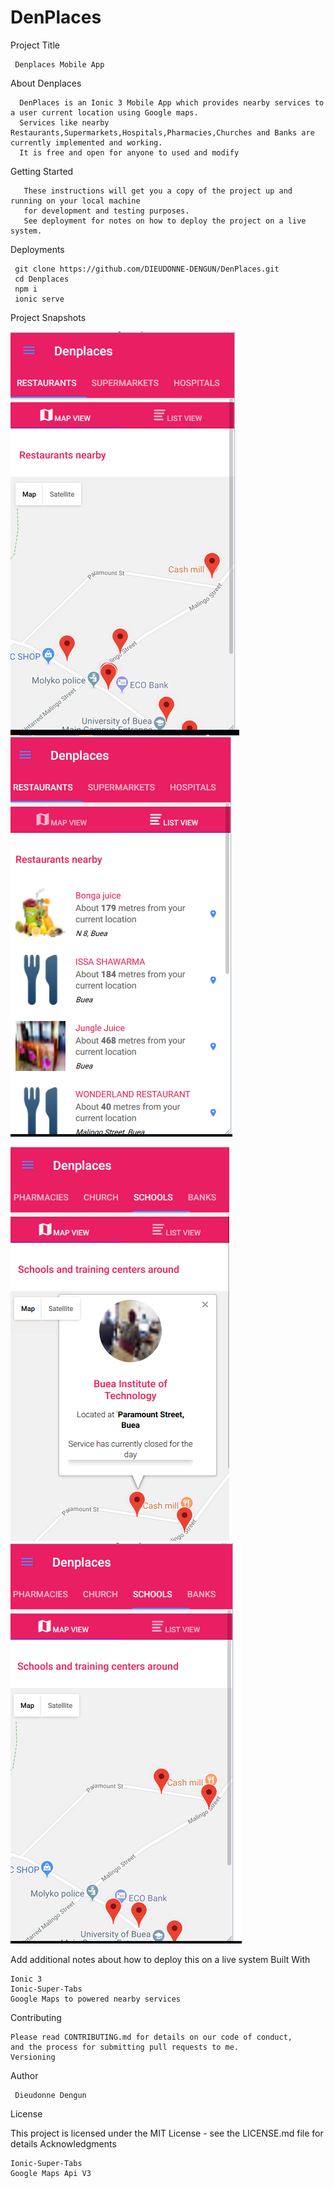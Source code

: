 # DenPlaces
Project Title

     Denplaces Mobile App

About Denplaces

      DenPlaces is an Ionic 3 Mobile App which provides nearby services to a user current location using Google maps. 
      Services like nearby Restaurants,Supermarkets,Hospitals,Pharmacies,Churches and Banks are currently implemented and working.
      It is free and open for anyone to used and modify
 

Getting Started

       These instructions will get you a copy of the project up and running on your local machine 
       for development and testing purposes. 
       See deployment for notes on how to deploy the project on a live system.
 
 Deployments
 
 
     git clone https://github.com/DIEUDONNE-DENGUN/DenPlaces.git
     cd Denplaces
     npm i
     ionic serve

 Project Snapshots

   ![alt text](https://github.com/DIEUDONNE-DENGUN/Denplaces/blob/master/home-denplace.PNG?raw=true)
   ![alt text](https://github.com/DIEUDONNE-DENGUN/Denplaces/blob/master/home-den-list.PNG?raw=true)

   ![alt text](https://github.com/DIEUDONNE-DENGUN/Denplaces/blob/master/school-dialog.PNG?raw=true)
   ![alt text](https://github.com/DIEUDONNE-DENGUN/Denplaces/blob/master/school-den.PNG?raw=true)
  

Add additional notes about how to deploy this on a live system
Built With

    Ionic 3
    Ionic-Super-Tabs
    Google Maps to powered nearby services
    

Contributing

    Please read CONTRIBUTING.md for details on our code of conduct,
    and the process for submitting pull requests to me.
    Versioning


Author

     Dieudonne Dengun


License

This project is licensed under the MIT License - see the LICENSE.md file for details
Acknowledgments

    Ionic-Super-Tabs
    Google Maps Api V3
 
